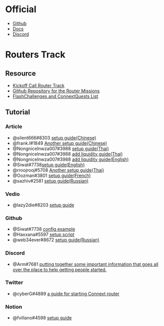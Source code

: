 # Official
- [Github](https://github.com/connext/nxtp-router-docker-compose/tree/amarok)
- [Docs](https://docs.connext.network/routers/spinning-up)
- [Discord]()
# Routers Track

## Resource
- [Kickoff Call Router Track](https://docs.google.com/presentation/d/13snl4Er9NOkLczluCFmSUaIQwtVm41l5FC7snZj5N6Q/edit?usp=sharing)
- [Github Repository for the Router Missions](https://github.com/fmanea/ConnextRouterTrack)
- [FlashChallenges and ConnextQuests List](https://docs.google.com/document/d/19XobbhrTySe-6EZV6lQdmMnXuV_UsQuoMqlYbS92boA/edit)
## Tutorial

### Article
- @silent666#8303 [setup guide(Chinese)](https://mirror.xyz/exploring.eth/fwb657xWhr5Q3mvoNes0eYT75yZtE6_hqVgOF3dVZSY)
- @frank.l#1849 [Another setup guide(Chinese)](https://mirror.xyz/bullcoin.eth/c-ZKFX4_IsyRM-TJgg8KHoMjtm7E8nov_x9EcErzDeo)
- @Nongnicelnwza007#3988 [setup guide(Thai)](https://medium.com/@nizeimbaboy.2/how-to-run-node-connext-node-v-%E0%B8%A0%E0%B8%B2%E0%B8%A9%E0%B8%B2%E0%B9%84%E0%B8%97%E0%B8%A2-6a6cd3406e19)
- @Nongnicelnwza007#3988 [add liquidity guide(Thai)](https://medium.com/@nizeimbaboy.2/how-to-add-liquidity-in-connext-2655559eea46)
- @Nongnicelnwza007#3988 [add liquidity guide(English)](https://medium.com/@nizeimbaboy.2/how-to-add-liquidity-in-connext-f0f6bfedeabc)
- @Siwat#7738[setup guide(English)](https://medium.com/alphaturing/spinning-up-connext-router-testnet-c6bad558ae94)
- @rroojrooj#5708 [Another setup guide(Thai)](https://medium.com/@roojthemighty/how-to-spin-up-a-router-on-connext-network-ver-%E0%B9%84%E0%B8%97%E0%B8%A2-f5405ac3a6dc)
- @Oozman#3801 [setup guide(French)](https://mirror.xyz/0x5214F449553f572F30dE3717CaCA29088A386eEb/BJaHlfi2PoMGN349sIZhim-U1_aa79sIacyZV4ON4As)
- @sazhiv#2581 [setup guide(Russian)](https://medium.com/@alexzhurba/spinning-up-connext-router-fe3260912f0a)

### Vedio
- @lazy2die#8203 [setup guide](https://drive.google.com/drive/folders/1y9a3QDr7z0wvxhiauOSePz9ThkspUdFG?usp=sharing)
### Github
- @Siwat#7738 [config example](https://gist.github.com/KornSiwat/fc2e117d384a58e02ff836273a309373)
- @Haxxana#5597 [setup script](https://github.com/NunoyHaxxana/nxtp-router-docker-config)
- @web34ever#8672 [setup guide(Russian)](https://github.com/cybernekit/RouterSetupGuide)
### Discord
- @Arm#7681 [putting together some important information that goes all over the place to help getting people started.](https://discord.com/channels/454734546869551114/966239886829060096/974901491997503508)

### Twitter
- @cyberG#4889 [a guide for starting Connext router](https://twitter.com/vadyhodler777/status/1525660486037131266)

### Notion
- @fvillano#4598 [setup guide](https://dramatic-fox-ea1.notion.site/Spinning-up-Connext-Router-20591e06bf2149f0b9d41fa6754469c0)
